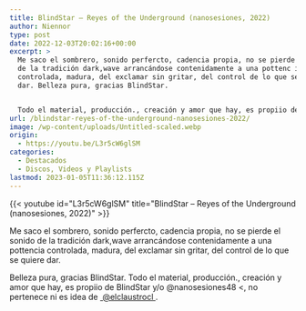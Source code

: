 ```yaml
---
title: BlindStar – Reyes of the Underground (nanosesiones, 2022)
author: Niennor
type: post
date: 2022-12-03T20:02:16+00:00
excerpt: >
  Me saco el sombrero, sonido perfercto, cadencia propia, no se pierde el sonido
  de la tradición dark,wave arrancándose contenidamente a una pottenc ia
  controlada, madura, del exclamar sin gritar, del control de lo que se quiere
  dar. Belleza pura, gracias BlindStar.


  Todo el material, producción., creación y amor que hay, es propiio de BlindStar y/o  @nanosesiones48 , no pertenece ni es idea de  @elclaustrocl ​
url: /blindstar-reyes-of-the-underground-nanosesiones-2022/
image: /wp-content/uploads/Untitled-scaled.webp
origin:
  - https://youtu.be/L3r5cW6glSM
categories:
  - Destacados
  - Discos, Videos y Playlists
lastmod: 2023-01-05T11:36:12.115Z
---
```

{{< youtube id="L3r5cW6glSM" title="BlindStar – Reyes of the Underground (nanosesiones, 2022)" >}}

  <p>
    Me saco el sombrero, sonido perfercto, cadencia propia, no se pierde el sonido de la tradición dark,wave arrancándose contenidamente a una pottencia controlada, madura, del exclamar sin gritar, del control de lo que se quiere dar.
  </p>
  
  <p>
    Belleza pura, gracias BlindStar. Todo el material, producción., creación y amor que hay, es propiio de BlindStar y/o @nanosesiones48&nbsp;<, no pertenece ni es idea de <a href="https://youtube.com/@elclaustrocl">&nbsp;@elclaustrocl&nbsp;</a>.
  </p>

